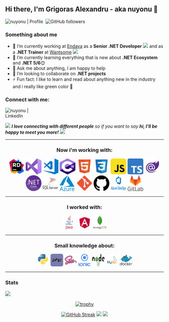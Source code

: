 ## Hi there, I'm Grigoras Alexandru - aka nuyonu 👋

![nuyonu | Profile](https://github.com/nuyonu/nuyonu/workflows/nuyonu%20%7C%20Profile/badge.svg)
<img src="https://komarev.com/ghpvc/?username=nuyonu&style=flat-square&color=blue" alt=""/>
![GitHub followers](https://img.shields.io/github/followers/nuyonu?label=Followers&style=social)

### Something about me

- 🔭 I’m currently working at [Endava][workingCompany] as a **Senior .NET Developer** <img src="https://media.giphy.com/media/WUlplcMpOCEmTGBtBW/giphy.gif" width="45">  and as a **.NET Trainer** at [Wantsome][wantsomeLink] <img src="https://media.giphy.com/media/WUlplcMpOCEmTGBtBW/giphy.gif" width="45">
- 🌱 I’m currently learning everything that is new about **.NET Ecosystem** and **.NET 5/6**😊
- 💬 Ask me about anything, I am happy to help
- 👯 I’m looking to collaborate on **.NET projects**
- ⚡ Fun fact: I like to learn and read about anything new in the industry and i really like green color 💚

### Connect with me:
[<img align="left" alt="nuyonu | LinkedIn" width="100px" src="https://camo.githubusercontent.com/96683fb94f1925109397c012fc649ae7936a7b4b/68747470733a2f2f696d672e736869656c64732e696f2f62616467652f6c696e6b6564696e2d2532333030373742352e7376673f267374796c653d666f722d7468652d6261646765266c6f676f3d6c696e6b6564696e266c6f676f436f6c6f723d7768697465" />][linkedin]

<br/>
<br/>

<img src="https://media.giphy.com/media/LnQjpWaON8nhr21vNW/giphy.gif" width="60"> <em><b>I love connecting with different people</b> so if you want to say <b>hi, I'll be happy to meet you more!</b></em> <img src="https://miro.medium.com/max/842/1*Cp0fpBqgGxt3Sb_mWClqww.gif" width="60">

---

<div align="center">

### Now i'm working with:

[<img width="50" height="50" src="./assets/images/rider.png">][linkedin]
[<img width="50" height="50" src="./assets/images/vs.png">][linkedin]
[<img width="50" height="50" src="./assets/images/vscode.png">][linkedin]
[<img width="50" height="50" src="./assets/images/csharp.png">][linkedin]
[<img width="50" height="50" src="./assets/images/html.png">][linkedin]
[<img width="50" height="50" src="./assets/images/css.png">][linkedin]
[<img width="50" height="50" src="./assets/images/js.png">][linkedin]
[<img width="50" height="50" src="./assets/images/ts.png">][linkedin]
[<img width="50" height="50" src="./assets/images/blazor.png">][linkedin]
[<img width="50" height="50" src="./assets/images/netcore.png">][linkedin]
[<img width="50" height="50" src="./assets/images/sqlserver.png">][linkedin]
[<img width="50" height="50" src="./assets/images/azure.png">][linkedin]
[<img width="50" height="50" src="./assets/images/git.png">][linkedin]
[<img width="50" height="50" src="./assets/images/github.png">][linkedin]
[<img width="50" height="50" src="./assets/images/azuredevops.png">][linkedin]
[<img width="50" height="50" src="./assets/images/gitlab.png">][linkedin]

</div>

---

<div align="center">

### I worked with:

[<img width="45" height="45" src="./assets/images/java.png">][linkedin]
[<img width="45" height="45" src="./assets/images/angular.png">][linkedin]
[<img width="45" height="45" src="./assets/images/mongodb.png">][linkedin]

</div>

---

<div align="center">

### Small knowledge about:

[<img width="40" height="40" src="./assets/images/python.png">][linkedin]
[<img width="40" height="40" src="./assets/images/php.png">][linkedin]
[<img width="40" height="40" src="./assets/images/sass.png">][linkedin]
[<img width="40" height="40" src="./assets/images/ionic.png">][linkedin]
[<img width="40" height="40" src="./assets/images/nodejs.png">][linkedin]
[<img width="40" height="40" src="./assets/images/mysql.png">][linkedin]
[<img width="40" height="40" src="./assets/images/docker.png">][linkedin]

</div>

---

### Stats

![](https://visitor-badge.glitch.me/badge?page_id=nuyonu)

<div align="center">

[![trophy](https://github-profile-trophy.vercel.app/?username=nuyonu&theme=onedark&margin-w=5&margin-h=5&no-bg=true&no-frame=true&rank=SECRET,SSS,SS,S,AAA,AA,A,B&column=3)](https://github.com/ryo-ma/github-profile-trophy)

[![GitHub Streak](https://streak-stats.demolab.com?user=nuyonu&theme=transparent&hide_border=true&date_format=j%20M%5B%20Y%5D)](https://git.io/streak-stats)
<img height='130px' src="https://github-readme-stats.vercel.app/api?username=nuyonu&hide_title=true&show_icons=true&include_all_commits=true&line_height=21&bg_color=0,00a30b,00cc0e,73FA79&theme=graywhite" />
<img height='130px' src="https://github-readme-stats.vercel.app/api/top-langs/?username=nuyonu&hide_title=true&layout=compact&bg_color=0,73FA79,00cc0e,00a30b&theme=graywhite" />

</div>

[linkedin]: https://www.linkedin.com/in/alexandru-ionel-grigoras-054042115/
[mycinema]: https://github.com/nuyonu/MyCinema
[teask]: https://github.com/nuyonu/TW_TeaSk

[workingCompany]: https://www.endava.com/
[wantsomeLink]: https://wantsome.ro/
